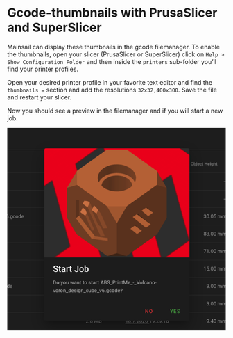 # Gcode-thumbnails with PrusaSlicer and SuperSlicer
Mainsail can display these thumbnails in the gcode filemanager. To enable the thumbnails,
open your slicer (PrusaSlicer or SuperSlicer) click on `Help > Show Configuration Folder`
and then inside the `printers` sub-folder you’ll find your printer profiles.

Open your desired printer profile in your favorite text editor and find the `thumbnails =`
section and add the resolutions `32x32,400x300`. Save the file and restart your slicer.

Now you should see a preview in the filemanager and if you will start a new job.

![Screenshot gcode thumbnail](images/screenshot-gcode-thumbnail.png)